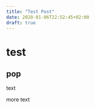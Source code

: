 ```yaml
---
title: "Test Post"
date: 2020-01-06T22:52:45+02:00
draft: true
---
```


# test
## pop
text

<!--more-->

more text